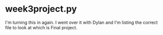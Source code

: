 # week3project.py

I'm turning this in again. I went over it with Dylan and I'm listing the correct file to look at which is Final project. 
